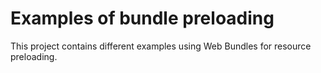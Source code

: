 # Examples of bundle preloading

This project contains different examples using Web Bundles for resource preloading.
